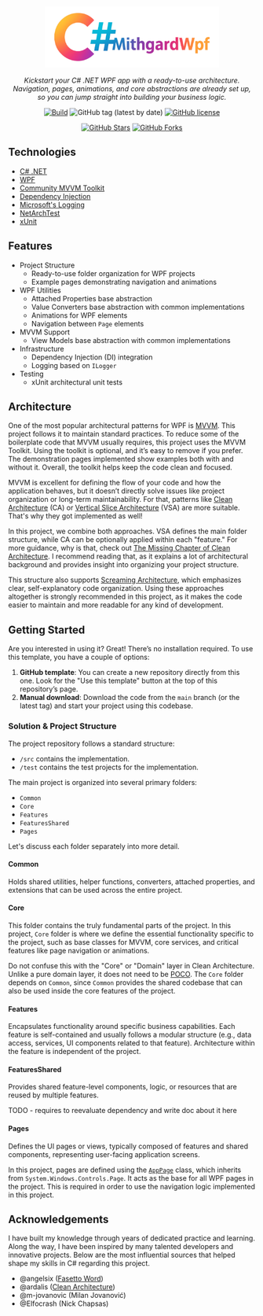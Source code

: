 <p align="center">
  <img src="assets/mithgardwpf-logo.png" height="125" />
</p>

<p align="center">
  <em>Kickstart your C# .NET WPF app with a ready-to-use architecture. Navigation, pages, animations, and core abstractions are already set up, so you can jump straight into building your business logic.</em>
</p>

<div align="center">

[![Build](https://github.com/Frixs/MithgardWpf/actions/workflows/dotnet-desktop-tests.yml/badge.svg)](https://github.com/Frixs/MithgardWpf/actions/workflows/dotnet-desktop-tests.yml) 
![GitHub tag (latest by date)](https://img.shields.io/github/v/tag/Frixs/MithgardWpf?color=blue) 
[![GitHub license](https://img.shields.io/github/license/Frixs/MithgardWpf?color=brightgreen)](https://github.com/Frixs/MithgardWpf/blob/main/LICENSE) 

[![GitHub Stars](https://img.shields.io/github/stars/Frixs/MithgardWpf.svg)](https://github.com/Frixs/MithgardWpf/stargazers) 
[![GitHub Forks](https://img.shields.io/github/forks/Frixs/MithgardWpf.svg)](https://github.com/Frixs/MithgardWpf/network/members) 

</div>

## Technologies
- [C# .NET](https://learn.microsoft.com/en-us/dotnet/)
- [WPF](https://learn.microsoft.com/en-us/dotnet/desktop/wpf/)
- [Community MVVM Toolkit](https://learn.microsoft.com/en-us/dotnet/communitytoolkit/mvvm/)
- [Dependency Injection](https://learn.microsoft.com/en-us/dotnet/core/extensions/dependency-injection)
- [Microsoft's Logging](https://learn.microsoft.com/en-us/dotnet/core/extensions/logging)
- [NetArchTest](https://github.com/BenMorris/NetArchTest)
- [xUnit](https://learn.microsoft.com/en-us/dotnet/core/testing/unit-testing-csharp-with-xunit)

## Features
- Project Structure
  - Ready-to-use folder organization for WPF projects
  - Example pages demonstrating navigation and animations
- WPF Utilities
  - Attached Properties base abstraction
  - Value Converters base abstraction with common implementations
  - Animations for WPF elements
  - Navigation between `Page` elements
- MVVM Support
  - View Models base abstraction with common implementations
- Infrastructure
  - Dependency Injection (DI) integration
  - Logging based on `ILogger`
- Testing
  - xUnit architectural unit tests

## Architecture
One of the most popular architectural patterns for WPF is [MVVM](https://learn.microsoft.com/en-us/dotnet/architecture/maui/mvvm). This project follows it to maintain standard practices. To reduce some of the boilerplate code that MVVM usually requires, this project uses the MVVM Toolkit. Using the toolkit is optional, and it’s easy to remove if you prefer. The demonstration pages implemented show examples both with and without it. Overall, the toolkit helps keep the code clean and focused.

MVVM is excellent for defining the flow of your code and how the application behaves, but it doesn’t directly solve issues like project organization or long-term maintainability. For that, patterns like [Clean Architecture](https://www.milanjovanovic.tech/blog/clean-architecture-and-the-benefits-of-structured-software-design) (CA) or [Vertical Slice Architecture](https://www.milanjovanovic.tech/blog/vertical-slice-architecture) (VSA) are more suitable. That's why they got implemented as well!

In this project, we combine both approaches. VSA defines the main folder structure, while CA can be optionally applied within each "feature." For more guidance, why is that, check out [The Missing Chapter of Clean Architecture](https://www.milanjovanovic.tech/blog/clean-architecture-the-missing-chapter). I recommend reading that, as it explains a lot of architectural background and provides insight into organizing your project structure.

This structure also supports [Screaming Architecture](https://www.milanjovanovic.tech/blog/screaming-architecture), which emphasizes clear, self-explanatory code organization. Using these approaches altogether is strongly recommended in this project, as it makes the code easier to maintain and more readable for any kind of development.

## Getting Started
Are you interested in using it? Great! There’s no installation required. To use this template, you have a couple of options:

1. **GitHub template**: You can create a new repository directly from this one. Look for the "Use this template" button at the top of this repository’s page.
2. **Manual download**: Download the code from the `main` branch (or the latest tag) and start your project using this codebase.

### Solution & Project Structure
The project repository follows a standard structure:
- `/src` contains the implementation.
- `/test` contains the test projects for the implementation.

The main project is organized into several primary folders:
- `Common`
- `Core`
- `Features`
- `FeaturesShared`
- `Pages`

Let's discuss each folder separately into more detail.

#### Common
Holds shared utilities, helper functions, converters, attached properties, and extensions that can be used across the entire project.

#### Core
This folder contains the truly fundamental parts of the project. In this project, `Core` folder is where we define the essential functionality specific to the project, such as base classes for MVVM, core services, and critical features like page navigation or animations. 

Do not confuse this with the "Core" or "Domain" layer in Clean Architecture. Unlike a pure domain layer, it does not need to be [POCO](https://en.wikipedia.org/wiki/Plain_old_CLR_object). The `Core` folder depends on `Common`, since `Common` provides the shared codebase that can also be used inside the core features of the project.

#### Features
Encapsulates functionality around specific business capabilities. Each feature is self-contained and usually follows a modular structure (e.g., data access, services, UI components related to that feature). Architecture within the feature is independent of the project.

#### FeaturesShared
Provides shared feature-level components, logic, or resources that are reused by multiple features.

TODO - requires to reevaluate dependency and write doc about it here

#### Pages
Defines the UI pages or views, typically composed of features and shared components, representing user-facing application screens.

In this project, pages are defined using the [`AppPage`](src/MithgardWpf.App/Core/Navigation/Views/AppPage.cs) class, which inherits from `System.Windows.Controls.Page`. It acts as the base for all WPF pages in the project. This is required in order to use the navigation logic implemented in this project.

## Acknowledgements
I have built my knowledge through years of dedicated practice and learning. Along the way, I have been inspired by many talented developers and innovative projects. Below are the most influential sources that helped shape my skills in C# regarding this project.

- @angelsix ([Fasetto Word](https://github.com/angelsix/fasetto-word))
- @ardalis ([Clean Architecture](https://github.com/ardalis/CleanArchitecture))
- @m-jovanovic (Milan Jovanović)
- @Elfocrash (Nick Chapsas)
